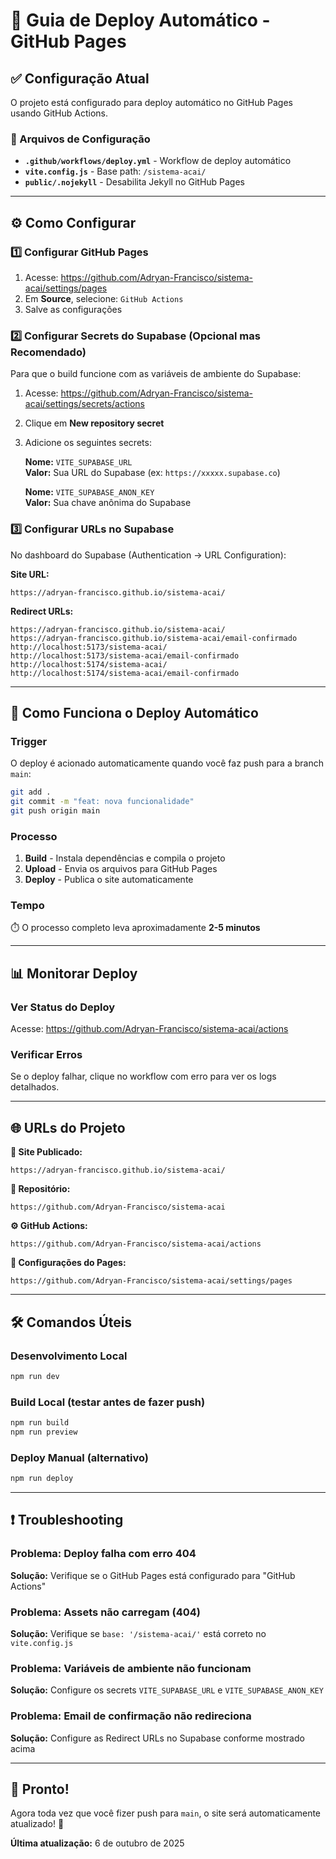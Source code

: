 # 🚀 Guia de Deploy Automático - GitHub Pages

## ✅ Configuração Atual

O projeto está configurado para deploy automático no GitHub Pages usando GitHub Actions.

### 📁 Arquivos de Configuração

- **`.github/workflows/deploy.yml`** - Workflow de deploy automático
- **`vite.config.js`** - Base path: `/sistema-acai/`
- **`public/.nojekyll`** - Desabilita Jekyll no GitHub Pages

---

## ⚙️ Como Configurar

### 1️⃣ Configurar GitHub Pages

1. Acesse: https://github.com/Adryan-Francisco/sistema-acai/settings/pages
2. Em **Source**, selecione: `GitHub Actions`
3. Salve as configurações

### 2️⃣ Configurar Secrets do Supabase (Opcional mas Recomendado)

Para que o build funcione com as variáveis de ambiente do Supabase:

1. Acesse: https://github.com/Adryan-Francisco/sistema-acai/settings/secrets/actions
2. Clique em **New repository secret**
3. Adicione os seguintes secrets:

   **Nome:** `VITE_SUPABASE_URL`  
   **Valor:** Sua URL do Supabase (ex: `https://xxxxx.supabase.co`)

   **Nome:** `VITE_SUPABASE_ANON_KEY`  
   **Valor:** Sua chave anônima do Supabase

### 3️⃣ Configurar URLs no Supabase

No dashboard do Supabase (Authentication → URL Configuration):

**Site URL:**
```
https://adryan-francisco.github.io/sistema-acai/
```

**Redirect URLs:**
```
https://adryan-francisco.github.io/sistema-acai/
https://adryan-francisco.github.io/sistema-acai/email-confirmado
http://localhost:5173/sistema-acai/
http://localhost:5173/sistema-acai/email-confirmado
http://localhost:5174/sistema-acai/
http://localhost:5174/sistema-acai/email-confirmado
```

---

## 🔄 Como Funciona o Deploy Automático

### Trigger
O deploy é acionado automaticamente quando você faz push para a branch `main`:

```bash
git add .
git commit -m "feat: nova funcionalidade"
git push origin main
```

### Processo
1. **Build** - Instala dependências e compila o projeto
2. **Upload** - Envia os arquivos para GitHub Pages
3. **Deploy** - Publica o site automaticamente

### Tempo
⏱️ O processo completo leva aproximadamente **2-5 minutos**

---

## 📊 Monitorar Deploy

### Ver Status do Deploy
Acesse: https://github.com/Adryan-Francisco/sistema-acai/actions

### Verificar Erros
Se o deploy falhar, clique no workflow com erro para ver os logs detalhados.

---

## 🌐 URLs do Projeto

**🔗 Site Publicado:**
```
https://adryan-francisco.github.io/sistema-acai/
```

**📂 Repositório:**
```
https://github.com/Adryan-Francisco/sistema-acai
```

**⚙️ GitHub Actions:**
```
https://github.com/Adryan-Francisco/sistema-acai/actions
```

**📝 Configurações do Pages:**
```
https://github.com/Adryan-Francisco/sistema-acai/settings/pages
```

---

## 🛠️ Comandos Úteis

### Desenvolvimento Local
```bash
npm run dev
```

### Build Local (testar antes de fazer push)
```bash
npm run build
npm run preview
```

### Deploy Manual (alternativo)
```bash
npm run deploy
```

---

## ❗ Troubleshooting

### Problema: Deploy falha com erro 404
**Solução:** Verifique se o GitHub Pages está configurado para "GitHub Actions"

### Problema: Assets não carregam (404)
**Solução:** Verifique se `base: '/sistema-acai/'` está correto no `vite.config.js`

### Problema: Variáveis de ambiente não funcionam
**Solução:** Configure os secrets `VITE_SUPABASE_URL` e `VITE_SUPABASE_ANON_KEY`

### Problema: Email de confirmação não redireciona
**Solução:** Configure as Redirect URLs no Supabase conforme mostrado acima

---

## 🎉 Pronto!

Agora toda vez que você fizer push para `main`, o site será automaticamente atualizado! 🚀

**Última atualização:** 6 de outubro de 2025
